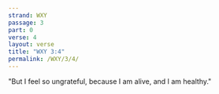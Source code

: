 ```yaml
---
strand: WXY
passage: 3
part: 0
verse: 4
layout: verse
title: "WXY 3:4"
permalink: /WXY/3/4/
---
```

"But I feel so ungrateful, because I am alive, and I am healthy."
